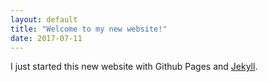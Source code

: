 ```yaml
---
layout: default
title: "Welcome to my new website!"
date: 2017-07-11
---
```


I just started this new website with Github Pages and [Jekyll](http://jekyllrb.com). 
